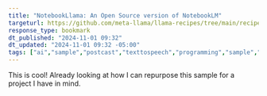 ```yaml
---
title: "NotebookLlama: An Open Source version of NotebookLM"
targeturl: https://github.com/meta-llama/llama-recipes/tree/main/recipes/quickstart/NotebookLlama 
response_type: bookmark
dt_published: "2024-11-01 09:32"
dt_updated: "2024-11-01 09:32 -05:00"
tags: ["ai","sample","postcast","texttospeech","programming","sample","tutorial"]
---
```


This is cool! Already looking at how I can repurpose this sample for a project I have in mind. 
